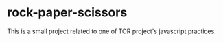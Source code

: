 # rock-paper-scissors
This is a small project related to one of TOR project's javascript practices.

